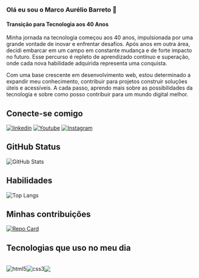   ### Olá eu sou o Marco Aurélio Barreto 👋

  #### Transição para Tecnologia aos 40 Anos

Minha jornada na tecnologia começou aos 40 anos, impulsionada por uma grande vontade de inovar e enfrentar desafios. Após anos em outra área, decidi embarcar em um campo em constante mudança e de forte impacto no futuro. Esse percurso é repleto de aprendizado contínuo e superação, onde cada nova habilidade adquirida representa uma conquista.

Com uma base crescente em desenvolvimento web, estou determinado a expandir meu conhecimento, contribuir para projetos  construir soluções úteis e acessíveis. A cada passo, aprendo mais sobre as possibilidades da tecnologia e sobre como posso contribuir para um mundo digital melhor.


 ## Conecte-se comigo



[![linkedin](https://img.shields.io/badge/LinkedIn-0077B5?style=for-the-badge&logo=linkedin&logoColor=white)](https://www.linkedin.com/in/marcoadsb)
[![Youtube]( https://img.shields.io/badge/YouTube-FF0000?style=for-the-badge&logo=youtube&logoColor=white)](https://www.youtube.com/@MarcoAurelioDev)
[![Instagram](https://img.shields.io/badge/Instagram-E4405F?style=for-the-badge&logo=instagram&logoColor=white)](https://www.instagram.com/marcoadsb)

## GitHub Status
 ![GitHub Stats](https://github-readme-stats.vercel.app/api?username=Marcoa5432&theme=transparent&bg_color=000&border_color=30A3DC&show_icons=true&icon_color=30A3DC&title_color=E94D5F&text_color=FFF)

 ## Habilidades
 
 ![Top Langs](https://github-readme-stats-git-masterrstaa-rickstaa.vercel.app/api/top-langs/?username=Marcoa5432&layout=compact&bg_color=000&border_color=30A3DC&title_color=E94D5F&text_color=FFF)

 ## Minhas contribuições
 
 [![Repo Card](https://github-readme-stats.vercel.app/api/pin/?username=marcoa5432&repo=dio-lab-open-source&bg_color=000&border_color=30A3DC&show_icons=true&icon_color=30A3DC&title_color=E94D5F&text_color=FFF)](https://github.com/Marcoa5432/dio-lab-open-source)

 
## Tecnologias que uso no meu dia

<div style="display: inline_block"><br/><img align="center" alt="html5" src="https://img.shields.io/badge/HTML5-E34F26?style=for-the-badge&logo=html5&logoColor=white"/><img align="center" alt="css3" src="https://img.shields.io/badge/CSS3-1572B6?style=for-the-badge&logo=css3&logoColor=white"/><img align="center" height= alt="Js" src="https://img.shields.io/badge/JavaScript-F7DF1E?style=for-the-badge&logo=javascript&logoColor=black"/> 
 
